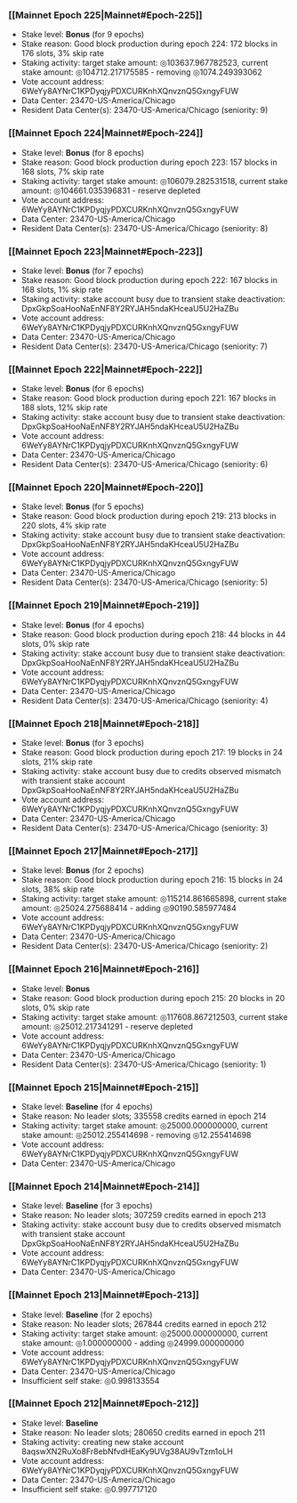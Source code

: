 ### [[Mainnet Epoch 225|Mainnet#Epoch-225]]
* Stake level: **Bonus** (for 9 epochs)
* Stake reason: Good block production during epoch 224: 172 blocks in 176 slots, 3% skip rate
* Staking activity: target stake amount: ◎103637.967782523, current stake amount: ◎104712.217175585 - removing ◎1074.249393062
* Vote account address: 6WeYy8AYNrC1KPDyqjyPDXCURKnhXQnvznQ5GxngyFUW
* Data Center: 23470-US-America/Chicago
* Resident Data Center(s): 23470-US-America/Chicago (seniority: 9)
### [[Mainnet Epoch 224|Mainnet#Epoch-224]]
* Stake level: **Bonus** (for 8 epochs)
* Stake reason: Good block production during epoch 223: 157 blocks in 168 slots, 7% skip rate
* Staking activity: target stake amount: ◎106079.282531518, current stake amount: ◎104661.035396831 - reserve depleted
* Vote account address: 6WeYy8AYNrC1KPDyqjyPDXCURKnhXQnvznQ5GxngyFUW
* Data Center: 23470-US-America/Chicago
* Resident Data Center(s): 23470-US-America/Chicago (seniority: 8)
### [[Mainnet Epoch 223|Mainnet#Epoch-223]]
* Stake level: **Bonus** (for 7 epochs)
* Stake reason: Good block production during epoch 222: 167 blocks in 168 slots, 1% skip rate
* Staking activity: stake account busy due to transient stake deactivation: DpxGkpSoaHooNaEnNF8Y2RYJAH5ndaKHceaU5U2HaZBu
* Vote account address: 6WeYy8AYNrC1KPDyqjyPDXCURKnhXQnvznQ5GxngyFUW
* Data Center: 23470-US-America/Chicago
* Resident Data Center(s): 23470-US-America/Chicago (seniority: 7)
### [[Mainnet Epoch 222|Mainnet#Epoch-222]]
* Stake level: **Bonus** (for 6 epochs)
* Stake reason: Good block production during epoch 221: 167 blocks in 188 slots, 12% skip rate
* Staking activity: stake account busy due to transient stake deactivation: DpxGkpSoaHooNaEnNF8Y2RYJAH5ndaKHceaU5U2HaZBu
* Vote account address: 6WeYy8AYNrC1KPDyqjyPDXCURKnhXQnvznQ5GxngyFUW
* Data Center: 23470-US-America/Chicago
* Resident Data Center(s): 23470-US-America/Chicago (seniority: 6)
### [[Mainnet Epoch 220|Mainnet#Epoch-220]]
* Stake level: **Bonus** (for 5 epochs)
* Stake reason: Good block production during epoch 219: 213 blocks in 220 slots, 4% skip rate
* Staking activity: stake account busy due to transient stake deactivation: DpxGkpSoaHooNaEnNF8Y2RYJAH5ndaKHceaU5U2HaZBu
* Vote account address: 6WeYy8AYNrC1KPDyqjyPDXCURKnhXQnvznQ5GxngyFUW
* Data Center: 23470-US-America/Chicago
* Resident Data Center(s): 23470-US-America/Chicago (seniority: 5)
### [[Mainnet Epoch 219|Mainnet#Epoch-219]]
* Stake level: **Bonus** (for 4 epochs)
* Stake reason: Good block production during epoch 218: 44 blocks in 44 slots, 0% skip rate
* Staking activity: stake account busy due to transient stake deactivation: DpxGkpSoaHooNaEnNF8Y2RYJAH5ndaKHceaU5U2HaZBu
* Vote account address: 6WeYy8AYNrC1KPDyqjyPDXCURKnhXQnvznQ5GxngyFUW
* Data Center: 23470-US-America/Chicago
* Resident Data Center(s): 23470-US-America/Chicago (seniority: 4)
### [[Mainnet Epoch 218|Mainnet#Epoch-218]]
* Stake level: **Bonus** (for 3 epochs)
* Stake reason: Good block production during epoch 217: 19 blocks in 24 slots, 21% skip rate
* Staking activity: stake account busy due to credits observed mismatch with transient stake account DpxGkpSoaHooNaEnNF8Y2RYJAH5ndaKHceaU5U2HaZBu
* Vote account address: 6WeYy8AYNrC1KPDyqjyPDXCURKnhXQnvznQ5GxngyFUW
* Data Center: 23470-US-America/Chicago
* Resident Data Center(s): 23470-US-America/Chicago (seniority: 3)
### [[Mainnet Epoch 217|Mainnet#Epoch-217]]
* Stake level: **Bonus** (for 2 epochs)
* Stake reason: Good block production during epoch 216: 15 blocks in 24 slots, 38% skip rate
* Staking activity: target stake amount: ◎115214.861665898, current stake amount: ◎25024.275688414 - adding ◎90190.585977484
* Vote account address: 6WeYy8AYNrC1KPDyqjyPDXCURKnhXQnvznQ5GxngyFUW
* Data Center: 23470-US-America/Chicago
* Resident Data Center(s): 23470-US-America/Chicago (seniority: 2)
### [[Mainnet Epoch 216|Mainnet#Epoch-216]]
* Stake level: **Bonus**
* Stake reason: Good block production during epoch 215: 20 blocks in 20 slots, 0% skip rate
* Staking activity: target stake amount: ◎117608.867212503, current stake amount: ◎25012.217341291 - reserve depleted
* Vote account address: 6WeYy8AYNrC1KPDyqjyPDXCURKnhXQnvznQ5GxngyFUW
* Data Center: 23470-US-America/Chicago
* Resident Data Center(s): 23470-US-America/Chicago (seniority: 1)
### [[Mainnet Epoch 215|Mainnet#Epoch-215]]
* Stake level: **Baseline** (for 4 epochs)
* Stake reason: No leader slots; 335558 credits earned in epoch 214
* Staking activity: target stake amount: ◎25000.000000000, current stake amount: ◎25012.255414698 - removing ◎12.255414698
* Vote account address: 6WeYy8AYNrC1KPDyqjyPDXCURKnhXQnvznQ5GxngyFUW
* Data Center: 23470-US-America/Chicago
### [[Mainnet Epoch 214|Mainnet#Epoch-214]]
* Stake level: **Baseline** (for 3 epochs)
* Stake reason: No leader slots; 307259 credits earned in epoch 213
* Staking activity: stake account busy due to credits observed mismatch with transient stake account DpxGkpSoaHooNaEnNF8Y2RYJAH5ndaKHceaU5U2HaZBu
* Vote account address: 6WeYy8AYNrC1KPDyqjyPDXCURKnhXQnvznQ5GxngyFUW
* Data Center: 23470-US-America/Chicago
### [[Mainnet Epoch 213|Mainnet#Epoch-213]]
* Stake level: **Baseline** (for 2 epochs)
* Stake reason: No leader slots; 267844 credits earned in epoch 212
* Staking activity: target stake amount: ◎25000.000000000, current stake amount: ◎1.000000000 - adding ◎24999.000000000
* Vote account address: 6WeYy8AYNrC1KPDyqjyPDXCURKnhXQnvznQ5GxngyFUW
* Data Center: 23470-US-America/Chicago
* Insufficient self stake: ◎0.998133554
### [[Mainnet Epoch 212|Mainnet#Epoch-212]]
* Stake level: **Baseline**
* Stake reason: No leader slots; 280650 credits earned in epoch 211
* Staking activity: creating new stake account 8aqswXN2RuXo8Fr8ebNfvdHEaKy9UVg38AU9vTzm1oLH
* Vote account address: 6WeYy8AYNrC1KPDyqjyPDXCURKnhXQnvznQ5GxngyFUW
* Data Center: 23470-US-America/Chicago
* Insufficient self stake: ◎0.997717120